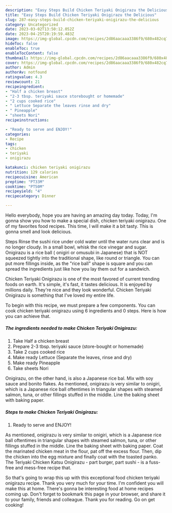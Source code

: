 ```yaml
---
description: "Easy Steps Build Chicken Teriyaki Onigirazu the Delicious"
title: "Easy Steps Build Chicken Teriyaki Onigirazu the Delicious"
slug: 287-easy-steps-build-chicken-teriyaki-onigirazu-the-delicious
category: Uncategorized
date: 2023-03-02T13:50:12.052Z
date: 2023-04-25T20:19:59.483Z
image: https://img-global.cpcdn.com/recipes/2d86aacaaa3386f9/680x482cq70/chicken-teriyaki-onigirazu-recipe-main-photo.jpg
hideToc: false
enableToc: true
enableTocContent: false
thumbnail: https://img-global.cpcdn.com/recipes/2d86aacaaa3386f9/680x482cq70/chicken-teriyaki-onigirazu-recipe-main-photo.jpg
cover: https://img-global.cpcdn.com/recipes/2d86aacaaa3386f9/680x482cq70/chicken-teriyaki-onigirazu-recipe-main-photo.jpg
author: Admin
authorAv: notfound
ratingvalue: 4.3
reviewcount: 21
recipeingredient:
- "Half a chicken breast"
- "2-3 tbsp. teriyaki sauce storebought or homemade"
- "2 cups cooked rice"
- " Lettuce Separate the leaves rinse and dry"
- " Pineapple"
- "sheets Nori"
recipeinstructions:

- "Ready to serve and ENJOY!"
categories:
- Recipe
tags:
- chicken
- teriyaki
- onigirazu

katakunci: chicken teriyaki onigirazu 
nutrition: 129 calories
recipecuisine: American
preptime: "PT33M"
cooktime: "PT50M"
recipeyield: "4"
recipecategory: Dinner

---
```



Hello everybody, hope you are having an amazing day today. Today, I'm gonna show you how to make a special dish, chicken teriyaki onigirazu. One of my favorites food recipes. This time, I will make it a bit tasty. This is gonna smell and look delicious.

Steps Rinse the sushi rice under cold water until the water runs clear and is no longer cloudy. In a small bowl, whisk the rice vinegar and sugar. Onigirazu is a rice ball ( onigiri or omusubi in Japanese) that is NOT squeezed tightly into the traditional shape, like round or triangle. You can put more fillings inside, as the &#34;rice ball&#34; shape is square and you can spread the ingredients just like how you lay them out for a sandwich.

Chicken Teriyaki Onigirazu is one of the most favored of current trending foods on earth. It's simple, it's fast, it tastes delicious. It is enjoyed by millions daily. They're nice and they look wonderful. Chicken Teriyaki Onigirazu is something that I've loved my entire life.


To begin with this recipe, we must prepare a few components. You can cook chicken teriyaki onigirazu using 6 ingredients and 0 steps. Here is how you can achieve that.

<!--inarticleads1-->

##### The ingredients needed to make Chicken Teriyaki Onigirazu:

1. Take Half a chicken breast
1. Prepare 2-3 tbsp. teriyaki sauce (store-bought or homemade)
1. Take 2 cups cooked rice
1. Make ready  Lettuce (Separate the leaves, rinse and dry)
1. Make ready  Pineapple
1. Take sheets Nori


Onigirazu, on the other hand, is also a Japanese rice bal. Mix with soy sauce and bonito flakes. As mentioned, onigirazu is very similar to onigiri, which is a Japanese rice ball oftentimes in triangular shapes with steamed salmon, tuna, or other fillings stuffed in the middle. Line the baking sheet with baking paper. 

<!--inarticleads2-->

##### Steps to make Chicken Teriyaki Onigirazu:


1. Ready to serve and ENJOY!

As mentioned, onigirazu is very similar to onigiri, which is a Japanese rice ball oftentimes in triangular shapes with steamed salmon, tuna, or other fillings stuffed in the middle. Line the baking sheet with baking paper. Coat the marinated chicken meat in the flour, pat off the excess flour. Then, dip the chicken into the egg mixture and finally coat with the toasted panko. The Teriyaki Chicken Katsu Onigirazu - part burger, part sushi - is a fuss-free and mess-free recipe that. 

So that's going to wrap this up with this exceptional food chicken teriyaki onigirazu recipe. Thank you very much for your time. I'm confident you will make this at home. There's gonna be interesting food at home recipes coming up. Don't forget to bookmark this page in your browser, and share it to your family, friends and colleague. Thank you for reading. Go on get cooking!
